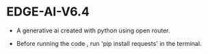# EDGE-AI-V6.4
* A generative ai created with python using open router.

* Before running the code , run 'pip install requests' in the terminal.
